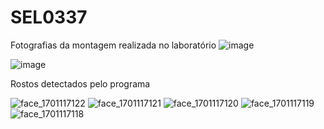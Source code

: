 # SEL0337

Fotografias da montagem realizada no laboratório
![image](https://github.com/konradexx/SEL0337/assets/152909792/bb73f5f5-30b0-4e92-a6c8-7933620febb2)

![image](https://github.com/konradexx/SEL0337/assets/152909792/063bf5e5-04d2-46bb-a00d-43e92853fdc1)


Rostos detectados pelo programa

![face_1701117122](https://github.com/konradexx/SEL0337/assets/152909792/80231dcc-c0c3-42e6-820d-5813f3255a70)
![face_1701117121](https://github.com/konradexx/SEL0337/assets/152909792/8df01cf3-376b-450f-a618-480749c64030)
![face_1701117120](https://github.com/konradexx/SEL0337/assets/152909792/92028cfe-2c4c-4d52-8bc4-e6404b51c649)
![face_1701117119](https://github.com/konradexx/SEL0337/assets/152909792/703668cc-3899-40bf-9aff-da1ceae9389d)
![face_1701117118](https://github.com/konradexx/SEL0337/assets/152909792/e51a6873-434e-48d1-9c4c-e0d1112d9053)
